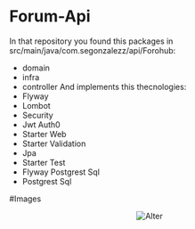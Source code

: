 # Forum-Api
In that repository you found this packages in src/main/java/com.segonzalezz/api/Forohub: 
- domain
- infra
- controller
And implements this thecnologies:
- Flyway
- Lombot
- Security
- Jwt Auth0
- Starter Web
- Starter Validation
- Jpa
- Starter Test
- Flyway Postgrest Sql
- Postgrest Sql

#Images
<div align="center"> 
  
![Alter](img/img.png)

</div>


